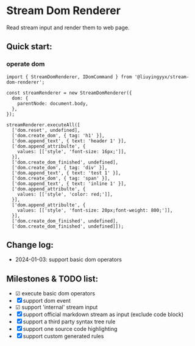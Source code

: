 # Stream Dom Renderer

Read stream input and render them to web page.

## Quick start:

### operate dom

````
import { StreamDomRenderer, IDomCommand } from '@liuyingyyx/stream-dom-renderer';

const streamRenderer = new StreamDomRenderer({
  dom: {
    parentNode: document.body,
  },
});

streamRenderer.executeAll([
  ['dom.reset', undefined],
  ['dom.create_dom', { tag: 'h1' }],
  ['dom.append_text', { text: 'header 1' }],
  ['dom.append_attribulte', {
    values: [['style', 'font-size: 16px;']],
  }],
  ['dom.create_dom_finished', undefined],
  ['dom.create_dom', { tag: 'div' }],
  ['dom.append_text', { text: 'test 1' }],
  ['dom.create_dom', { tag: 'span' }],
  ['dom.append_text', { text: 'inline 1' }],
  ['dom.append_attribulte', {
    values: [['style', 'color: red;']],
  }],
  ['dom.append_attribulte', {
    values: [['style', 'font-size: 20px;font-weight: 800;']],
  }],
  ['dom.create_dom_finished', undefined],
  ['dom.create_dom_finished', undefined]]);
````

## Change log:
- 2024-01-03: support basic dom operators

## Milestones & TODO list:

- ☑ execute basic dom operators
- ☒ support dom event
- ☑ support 'internal' stream input
- ☒ support official markdown stream as input (exclude code block)
- ☒ support a third party syntax tree rule
- ☒ support one source code highlighting
- ☒ support custom generated rules

